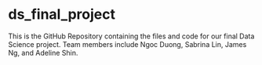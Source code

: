 # ds_final_project

This is the GitHub Repository containing the files and code for our final Data Science project. Team members include Ngoc Duong, Sabrina Lin, James Ng, and Adeline Shin.